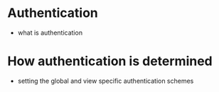 # Authentication

- what is authentication

# How authentication is determined

- setting the global and view specific authentication schemes
